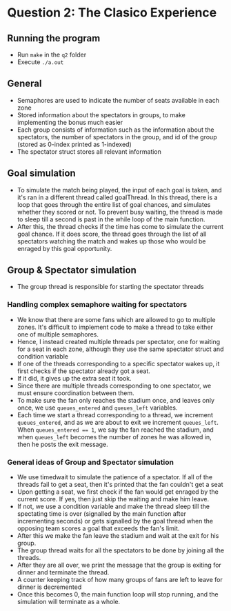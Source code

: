 # Question 2: The Clasico Experience
## Running the program
- Run `make` in the `q2` folder
- Execute `./a.out`

## General
- Semaphores are used to indicate the number of seats available in each zone
- Stored information about the spectators in groups, to make implementing the bonus much easier
- Each group consists of information such as the information about the spectators, the number of spectators in the group, and id of the group (stored as 0-index printed as 1-indexed)
- The spectator struct stores all relevant information
## Goal simulation
- To simulate the match being played, the input of each goal is taken, and it's ran in a different thread called goalThread. In this thread, there is a loop that goes through the entire list of
goal chances, and simulates whether they scored or not. To prevent busy waiting, the thread is made to sleep till a second is past in the while loop of the main function.
- After this, the thread checks if the time has come to simulate the current goal chance. If it does score, the thread goes through the list of all spectators watching the match and wakes up those
who would be enraged by this goal opportunity.

## Group & Spectator simulation
- The group thread is responsible for starting the spectator threads
### Handling complex semaphore waiting for spectators
- We know that there are some fans which are allowed to go to multiple zones. It's difficult to implement code to make a thread to take either one of multiple semaphores.
- Hence, I instead created multiple threads per spectator, one for waiting for a seat in each zone, although they use the same spectator struct and condition variable
- If one of the threads corresponding to a specific spectator wakes up, it first checks if the spectator already got a seat.
- If it did, it gives up the extra seat it took.
- Since there are multiple threads corresponding to one spectator, we must ensure coordination between them.
- To make sure the fan only reaches the stadium once, and leaves only once, we use `queues_entered` and `queues_left` variables.
- Each time we start a thread corresponding to a thread, we increment `queues_entered`, and as we are about to exit we increment
`queues_left`. When `queues_entered == 1`, we say the fan reached the stadium, and when `queues_left` becomes the number of
zones he was allowed in, then he posts the exit message.

### General ideas of Group and Spectator simulation
- We use timedwait to simulate the patience of a spectator. If all of the threads fail to get a seat, then it's printed that the fan couldn't get a seat
- Upon getting a seat, we first check if the fan would get enraged by the current score. If yes, then just skip the waiting and make him leave.
- If not, we use a condition variable and make the thread sleep till the spectating time is over (signalled by the main function after incrementing seconds)
or gets signalled by the goal thread when the opposing team scores a goal that exceeds the fan's limit.
- After this we make the fan leave the stadium and wait at the exit for his group.
- The group thread waits for all the spectators to be done by joining all the threads.
- After they are all over, we print the message that the group is exiting for dinner and terminate the thread.
- A counter keeping track of how many groups of fans are left to leave for dinner is decremented
- Once this becomes 0, the main function loop will stop running, and the simulation will terminate as a whole.


